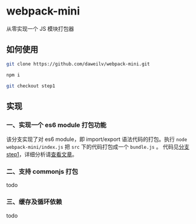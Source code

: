# webpack-mini

从零实现一个 JS 模块打包器

## 如何使用

```bash
git clone https://github.com/daweilv/webpack-mini.git

npm i

git checkout step1
```

## 实现

### 一、实现一个 es6 module 打包功能

该分支实现了对 es6 module，即 import/export 语法代码的打包。执行 `node webpack-mini/index.js` 把 `src` 下的代码打包成一个 `bundle.js` 。
代码见[分支 step1](https://github.com/daweilv/webpack-mini/tree/step1)，详细分析请[查看文章](https://daweilv.com/2019/08/20/从零实现一个JS模块打包器/)。

### 二、支持 commonjs 打包
todo

### 三、缓存及循环依赖
todo